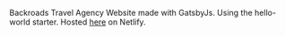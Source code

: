 Backroads Travel Agency Website made with GatsbyJs. Using the hello-world starter.
Hosted [here](https://vigorous-brown-054def.netlify.com/) on Netlify.
